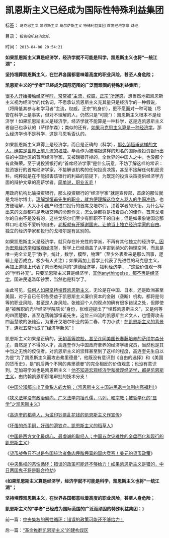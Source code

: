 # 凯恩斯主义已经成为国际性特殊利益集团

标签： `马克思主义` `凯恩斯主义` `马尔萨斯主义` `特殊利益集团` `首席经济学家` `财经` 

目录： `投资投机经济危机`

时间： `2013-04-06 20:54:21`

**如果凯恩斯主义算是经济学，经济学就不可能是科学，凯恩斯主义也将“一统江湖”；**

**坚持埋葬凯恩斯主义，在世界各国都意味着高度的职业风险，甚至人身危险；**

**凯恩斯主义的“学者”已经成为国际范围的广泛而顽固的特殊利益集团**；

[很多人开始接触经济学时，常常被“主流，权威，正宗”所迷惑](../../../2010/12/30/货币主义导致恶性通货膨胀和大萧条.md)，想当然地把凯恩斯主义视为经济学的代名词，不愿承认凯恩斯主义充其量只是经济学的一种假说，（将降低其参与和学习者“主流，权威，正宗”的身价），更不愿面对一种可能（尽管在科学上是事实，但对不理解的人，仍然只是“可能”）：凯恩斯主义根本不是经济学！如果凯恩斯主义是经济学，经济学就不能算是一种科学，这是连凯恩斯主义者自已也承认的（萨缪尔森）；类似的还有，[如果马克思主义算是一种经济学](../../../2010/1/21/三种现代经济学体系和经济学的科学实证源.md)，那么经济学也不是科学，这是马恩毛否认的。

如果凯恩斯主义算得上是经济学，而且是正确的（科学），[那么邹恒甫这样的文人，确实是世界上前几流的权威](../../../2011/7/21/经济学的良心就是据理力争Vs第一流的猪狗.md)。毕竟作为被瑞银这样的知名的国际级投资银行出任的中国地区的首席经济学家，又被瑞银开掉的，全世界的中国人之中，也没那个有此殊荣。至于说投资银行的“首席经济学家”是什么玩意，不妨了解这样的常识：投资银行的首席经济学家，不接解该机构的任何投资决策，甚至不接解任何机密资料，纯粹就是在不能损害该银行的利益的前提下，为既定的投资决策提供经济学方面的辩护文章的高薪学者。[简单说，职业五毛](../../../2009/10/21/人，鬼.md)！

用政府机构比喻投资银行，那么投资银行的“经济学家”就是宣传部，首席的那位就是戈培尔博士。[理解邹恒甫先生的职业，就方便理解这位文人骂人的牛逼冲劲](../../../2009/5/5/假装无私！专业化打哑迷诡辩的中国式专家.md)，也方便理解，大大小小国产和进口投行的首席戈培尔们，顶着学者的头衔，为什么写出来的文章都将是老板交待的命题作文，怎么读都将是捂着良心的佳作。首席戈培尔的自由不是没有的，这些戈培尔们至少有辞职不干的自由；但是如果象谢国忠那样口吐老板不爱听的自由，[老板就有开掉谢国忠，让他当上独立经济学家的自由](../../../2008/6/25/客观看待谢国忠侯宁的卖国唱空.md)。独立的经济学家和投行的戈培尔是有区别的。

如果凯恩斯主义是经济学，就只存在补充性的学派，不再有其他独立的经济学[。因为宏观经济学和微观经济学](../../../2011/6/25/博弈论和凯恩斯主义都是伪科学.md)，哲学上已经涵盖了从宇宙到纳米的物理空间，而且是唯一完全立足于“数字，统计，数学，模型，物理”（至少外表看来是那么回事，逻辑上是否成立，极少有人关注）；如果再加上哲学上代表了先进性的马克思主义，再加上道德上代表了向弱者倾斜的“道德经济学，福利经济学……”这些价值观一样的“学科补充”。只要凯恩斯主义算是经济学，[其他anythingelse，都不再是经济学](../../../2012/9/16/埋葬凯恩斯主义！中国经济学家已经走在世界最前列.md)，国进民退滥印钞票，当然也是科学了。

由此可见，[任何人如果坚持埋葬凯恩斯主义](../../../2012/9/15/不埋葬凯恩斯主义就埋葬资本主义.md)，无论是在中国、日本，还是欧洲甚至美国，对于自已任职各受益于凯恩斯主义廉价资本的金融（垄断）机构，都将是何等的职业风险，甚至是人身风险。张维迎个人的观点的确有很多错误之处，但即使是“被解职的光华经济学院院长”身份，张维迎提出了“埋葬凯恩斯主义”，又是何等的四面楚歌，甚至连落魄邹恒甫先生，这位三四流的凯恩斯主义文人，也懂得攻击四面楚歌的张维迎，为重开戈培尔职业的第二春，牛刀小试！[在凯恩斯主义的背景下，连张五常也成了“经济学新风](../../../2013/1/17/“农民工，及人民币升值与否”的哲学谜底.md)”！

凯恩斯主义如果是正确的，[天朝高等院校，甚至连同美国长春藤培养的萨缪尔森分子](../../../2011/2/20/御用定制的萨缪尔森分子.md)，自然是了不得的人才，高连奎作为中国政府豢养的经济学研究员，当然也是其中当之无愧的佼佼者。对凯恩斯主义的崇拜甚至到了这样的程度，高连奎先生自以为是“为了凯恩斯主义而攻击弗里德曼”，他既没有意识到《自由的选择》和《美国的货币史》，是“前后两个不同的弗里德曼”的完全相反的价值观念；也没有意识到，芝加哥学派也是凯恩斯主义！[他不知道宏观经济学和微观经济学，都是凯恩斯主义](../../../2011/8/13/宏观经济学完全错误！“宏观”毫无意义!.md)，由约翰凯恩斯御笔审批的技术分支！

《[中国公知都长出了收税人的大脑；（凯恩斯主义＋国进民退＝体制内高福利）](../../../2013/1/21/纳税人意识被转变成“收税人大脑”.md)》

《[狭义法学没有政治偏向，广义法学包括孔儒，马列，和宗教；被哲学化的“显学”之凯恩斯主义](../../../2013/1/19/狭义法学没有政治偏向，马恩毛孔儒将争当“显学”.md)》

《[高连奎的稻草人，为滥印钞票乱花钱的凯恩斯主义作宣传](../../../2013/4/1/高连奎“弗里德曼”的稻草人.md)》

《[坏蛋的杀手锏，好蛋的滑铁卢，凯恩斯主义的稻草人](../../../2013/4/1/坏蛋的杀手锏，好蛋的滑铁卢，混蛋的稻草人；.md)》

《[中国是西方文化最虚心、最虔诚的取经人；中国五次灾难性的全盘西化和现行的凯恩斯主义](../../../2013/4/3/中国是西方文化最狂热的取经人，五次灾难性的全盘西化.md)》

《[货币战争只不过是各国统治者鱼肉民脂民膏的国内竞赛！美元的货币政策](http://blog.sina.com.cn/s/articlelist_1630286790_0_1.html)》

《[中央集权的恶性循环：错误的政策可能还不够给力！如果凯恩斯主义是错的，中日两国鬼子将是联合抢劫](../../../2013/4/6/中央集权的恶性循环：错误的政策可能还不够给力！.md)》

《**如果凯恩斯主义算是经济学，经济学就不可能是科学，凯恩斯主义也将“一统江湖”；**

**坚持埋葬凯恩斯主义，在世界各国都意味着高度的职业风险，甚至人身危险；**

**凯恩斯主义的“学者”已经成为国际范围的广泛而顽固的特殊利益集团**；》



前一篇：[中央集权的恶性循环：错误的政策可能还不够给力！](../../../2013/4/6/中央集权的恶性循环：错误的政策可能还不够给力！.md)

后一篇：[“革命推翻凯恩斯主义”的建构误区](../../../2013/4/7/“革命推翻凯恩斯主义”的建构误区.md)